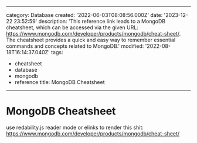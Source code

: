------
category: Database
created: '2022-06-03T08:08:56.000Z'
date: '2023-12-22 23:52:59'
description: 'This reference link leads to a MongoDB cheatsheet, which can be accessed
  via the given URL: https://www.mongodb.com/developer/products/mongodb/cheat-sheet/.
  The cheatsheet provides a quick and easy way to remember essential commands and
  concepts related to MongoDB.'
modified: '2022-08-18T16:14:37.040Z'
tags:
- cheatsheet
- database
- mongodb
- reference
title: MongoDB Cheatsheet
------

# MongoDB Cheatsheet

use redability.js reader mode or elinks to render this shit:
https://www.mongodb.com/developer/products/mongodb/cheat-sheet/
